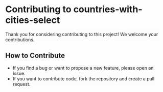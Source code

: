 # Contributing to countries-with-cities-select

Thank you for considering contributing to this project! We welcome your contributions.

## How to Contribute

- If you find a bug or want to propose a new feature, please open an issue.
- If you want to contribute code, fork the repository and create a pull request.



